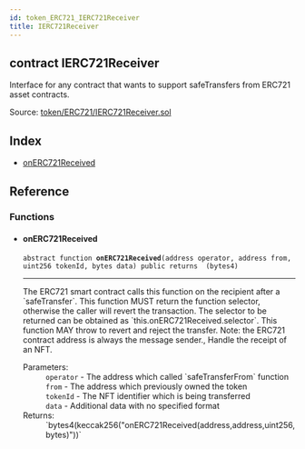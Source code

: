 ```yaml
---
id: token_ERC721_IERC721Receiver
title: IERC721Receiver
---
```


<div class="contract-doc"><div class="contract"><h2 class="contract-header"><span class="contract-kind">contract</span> IERC721Receiver</h2><p class="description">Interface for any contract that wants to support safeTransfers from ERC721 asset contracts.</p><div class="source">Source: <a href="https://github.com/OpenZeppelin/zeppelin-solidity/blob/v2.1.2/contracts/token/ERC721/IERC721Receiver.sol" target="_blank">token/ERC721/IERC721Receiver.sol</a></div></div><div class="index"><h2>Index</h2><ul><li><a href="token_ERC721_IERC721Receiver.html#onERC721Received">onERC721Received</a></li></ul></div><div class="reference"><h2>Reference</h2><div class="functions"><h3>Functions</h3><ul><li><div class="item function"><span id="onERC721Received" class="anchor-marker"></span><h4 class="name">onERC721Received</h4><div class="body"><code class="signature"><span>abstract </span>function <strong>onERC721Received</strong><span>(address operator, address from, uint256 tokenId, bytes data) </span><span>public </span><span>returns  (bytes4) </span></code><hr/><div class="description"><p>The ERC721 smart contract calls this function on the recipient after a `safeTransfer`. This function MUST return the function selector, otherwise the caller will revert the transaction. The selector to be returned can be obtained as `this.onERC721Received.selector`. This function MAY throw to revert and reject the transfer. Note: the ERC721 contract address is always the message sender., Handle the receipt of an NFT.</p></div><dl><dt><span class="label-parameters">Parameters:</span></dt><dd><div><code>operator</code> - The address which called `safeTransferFrom` function</div><div><code>from</code> - The address which previously owned the token</div><div><code>tokenId</code> - The NFT identifier which is being transferred</div><div><code>data</code> - Additional data with no specified format</div></dd><dt><span class="label-return">Returns:</span></dt><dd>`bytes4(keccak256(&quot;onERC721Received(address,address,uint256,bytes)&quot;))`</dd></dl></div></div></li></ul></div></div></div>

